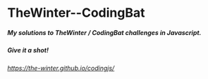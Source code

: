 # TheWinter--CodingBat
##### My solutions to TheWinter / CodingBat challenges in Javascript.

##### Give it a shot!
###### https://the-winter.github.io/codingjs/
